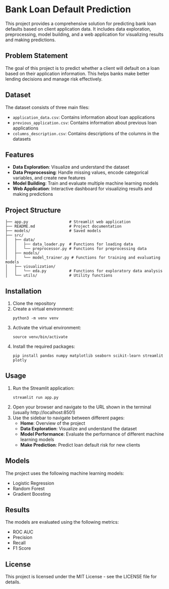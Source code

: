 # Bank Loan Default Prediction

This project provides a comprehensive solution for predicting bank loan defaults based on client application data. It includes data exploration, preprocessing, model building, and a web application for visualizing results and making predictions.

## Problem Statement

The goal of this project is to predict whether a client will default on a loan based on their application information. This helps banks make better lending decisions and manage risk effectively.

## Dataset

The dataset consists of three main files:
- `application_data.csv`: Contains information about loan applications
- `previous_application.csv`: Contains information about previous loan applications
- `columns_description.csv`: Contains descriptions of the columns in the datasets

## Features

- **Data Exploration**: Visualize and understand the dataset
- **Data Preprocessing**: Handle missing values, encode categorical variables, and create new features
- **Model Building**: Train and evaluate multiple machine learning models
- **Web Application**: Interactive dashboard for visualizing results and making predictions

## Project Structure

```
├── app.py                  # Streamlit web application
├── README.md               # Project documentation
├── models/                 # Saved models
├── src/
│   ├── data/
│   │   ├── data_loader.py  # Functions for loading data
│   │   └── preprocessor.py # Functions for preprocessing data
│   ├── models/
│   │   └── model_trainer.py # Functions for training and evaluating models
│   ├── visualization/
│   │   └── eda.py          # Functions for exploratory data analysis
│   └── utils/              # Utility functions
```

## Installation

1. Clone the repository
2. Create a virtual environment:
   ```
   python3 -m venv venv
   ```
3. Activate the virtual environment:
   ```
   source venv/bin/activate
   ```
4. Install the required packages:
   ```
   pip install pandas numpy matplotlib seaborn scikit-learn streamlit plotly
   ```

## Usage

1. Run the Streamlit application:
   ```
   streamlit run app.py
   ```
2. Open your browser and navigate to the URL shown in the terminal (usually http://localhost:8501)
3. Use the sidebar to navigate between different pages:
   - **Home**: Overview of the project
   - **Data Exploration**: Visualize and understand the dataset
   - **Model Performance**: Evaluate the performance of different machine learning models
   - **Make Prediction**: Predict loan default risk for new clients

## Models

The project uses the following machine learning models:
- Logistic Regression
- Random Forest
- Gradient Boosting

## Results

The models are evaluated using the following metrics:
- ROC AUC
- Precision
- Recall
- F1 Score

## License

This project is licensed under the MIT License - see the LICENSE file for details.
